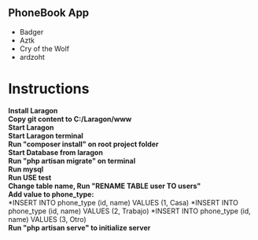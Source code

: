 ## PhoneBook App

*  Badger
*  Aztk
*  Cry of the Wolf
*  ardzoht

# Instructions

**Install Laragon**<br/>
**Copy git content to C:/Laragon/www**<br/>
**Start Laragon**<br/>
**Start Laragon terminal**<br/>
**Run "composer install" on root project folder**<br />
**Start Database from laragon**<br/>
**Run "php artisan migrate" on terminal**<br/>
**Run mysql**<br/>
**Run USE test**<br/>
**Change table name, Run "RENAME TABLE user TO users"**<br/>
**Add value to phone_type:**<br/>
*INSERT INTO phone_type (id, name) VALUES (1, Casa)
*INSERT INTO phone_type (id, name) VALUES (2, Trabajo)
*INSERT INTO phone_type (id, name) VALUES (3, Otro)<br/>
**Run "php artisan serve" to initialize server**<br/>
